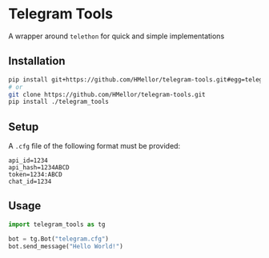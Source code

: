 # Telegram Tools
A wrapper around `telethon` for quick and simple implementations

## Installation
```bash
pip install git+https://github.com/HMellor/telegram-tools.git#egg=telegram-tools
# or
git clone https://github.com/HMellor/telegram-tools.git
pip install ./telegram_tools
```

## Setup
A `.cfg` file of the following format must be provided:
```
api_id=1234
api_hash=1234ABCD
token=1234:ABCD
chat_id=1234
```

## Usage
```python
import telegram_tools as tg

bot = tg.Bot("telegram.cfg")
bot.send_message("Hello World!")
```